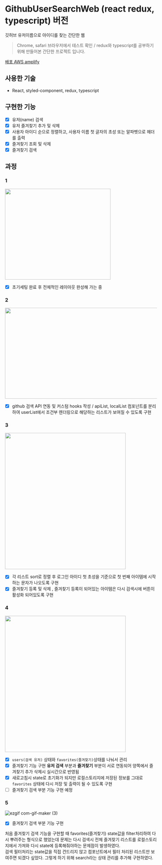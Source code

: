 # GithubUserSearchWeb (react redux, typescript) 버전
깃허브 유저이름으로 아이디를 찾는 간단한 웹 <br>
> Chrome, safari 브라우저에서 테스트 확인 / redux와 typescript를 공부하기 위해 만들어본 간단한 프로젝트 입니다.

[배포 AWS amplify](https://main.dbtepoau2lfan.amplifyapp.com/)

## 사용한 기술
- React, styled-component, redux, typescript

## 구현한 기능

- [x] 유저(name) 검색 
- [x] 유저 즐겨찾기 추가 및 삭제
- [x] 사용자 아이디 순으로 정렬하고, 사용자 이름 첫 글자의 초성 또는 알파벳으로 헤더를 출력
- [x] 즐겨찾기 조회 및 삭제
- [x] 즐겨찾기 검색 

## 과정

### 1
<img src="https://user-images.githubusercontent.com/54402926/123619788-807d4080-d844-11eb-9186-04d8b8d6a7f9.png" width="350" height="300"/>

- [x] 초기세팅 완료 후 전체적인 레이아웃 완성해 가는 중

### 2

<img src="https://user-images.githubusercontent.com/54402926/123739783-2f238e80-d8e2-11eb-87f6-5f71fe05659d.png" width="650" height="300"/>

- [x] github 검색 API 연동 및 커스텀 hooks 작성 / apiList, localList 컴포넌트를 분리하여 userList에서 조건부 렌더링으로 해당하는 리스트가 보여질 수 있도록 구현

### 3

<img src="https://user-images.githubusercontent.com/54402926/124270002-90639000-db76-11eb-9ea4-0af46a9ff7ce.png" width="400" height="450"/>

- [x] 각 리스트 sort로 정렬 후 로그인 아이디 첫 초성을 기준으로 첫 번째 아이템에 시작하는 문자가 나오도록 구현
- [x] 즐겨찾기 등록 및 삭제 , 즐겨찾기 등록이 되어있는 아이템은 다시 검색시에 버튼이 활성화 되어있도록 구현

### 4

<img src="https://user-images.githubusercontent.com/54402926/124447090-01e05000-ddbc-11eb-9b6e-69f8322e934e.png" width="400" height="450"/>

- [x] `users(검색 유저)` 상태와 `favorites(즐겨찾기)`상태를 나눠서 관리
- [x] 즐겨찾기 기능 구현 **유저 검색** 부분과 **즐겨찾기** 부분이 서로 연동되어 양쪽에서 즐겨찾기 추가 삭제시 실시간으로 반영됨
- [x] 새로고침시 state로 초기화가 되지만 로컬스토리지에 저장된 정보를 그대로 `favorites` 상태에 다시 저장 및 출력이 될 수 있도록 구현
- [ ] 즐겨찾기 검색 부분 기능 구현 예정

### 5

![ezgif com-gif-maker (3)](https://user-images.githubusercontent.com/54402926/124751788-ffb7f600-df61-11eb-8641-2700e49b3fba.gif)

- [x] 즐겨찾기 검색 부분 기능 구현

처음 즐겨찾기 검색 기능을 구현할 때 favorites(즐겨찾기) state값을 filter처리하여 다시 뿌려주는 형식으로 했었는데 문제는 다시 검색시 전체 즐겨찾기 리스트를 로컬스토리지에서 가져와 다시 state에 등록해줘야하는 
문제점이 발생하였다. <br> 
검색 필터처리는 state값을 직접 건드리지 않고 컴포넌트에서 필터 처리된 리스트만 보여주면 되겠다 싶었다. 
그렇게 하기 위해 search라는 상태 관리를 추가해 구현하였다.
